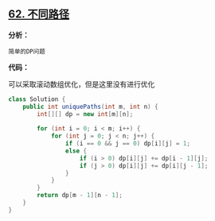 ## [62. 不同路径](https://leetcode-cn.com/problems/unique-paths/)

**分析：**

```
简单的DP问题
```

**代码：**

可以采取滚动数组优化，但是这里没有进行优化

```java
class Solution {
    public int uniquePaths(int m, int n) {
        int[][] dp = new int[m][n];
        
        for (int i = 0; i < m; i++) {
            for (int j = 0; j < n; j++) {
                if (i == 0 && j == 0) dp[i][j] = 1;
                else {
                    if (i > 0) dp[i][j] += dp[i - 1][j];
                    if (j > 0) dp[i][j] += dp[i][j - 1];
                }
            }
        }
        return dp[m - 1][n - 1];
    }
}
```

